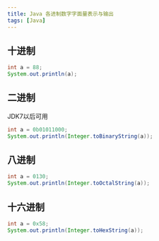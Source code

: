```yaml
---
title: Java 各进制数字字面量表示与输出
tags: [Java]
---
```


## 十进制

```java
int a = 88;
System.out.println(a);
```

## 二进制

JDK7以后可用

```java
int a = 0b01011000;
System.out.println(Integer.toBinaryString(a));
```

## 八进制

```java
int a = 0130;
System.out.println(Integer.toOctalString(a));
```

## 十六进制

```java
int a = 0x58;
System.out.println(Integer.toHexString(a));
```
